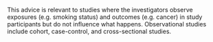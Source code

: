 This advice is relevant to studies where the investigators observe exposures (e.g. smoking status) and outcomes (e.g. cancer) in study participants but do not influence what happens. Observational studies include cohort, case-control, and cross-sectional studies.